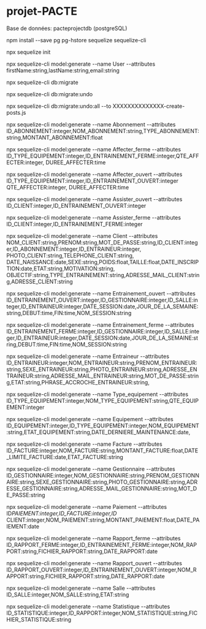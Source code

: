 # projet-PACTE

Base de données: pacteprojectdb (postgreSQL)

npm install --save pg pg-hstore sequelize sequelize-cli

npx sequelize init

npx sequelize-cli model:generate --name User --attributes firstName:string,lastName:string,email:string

npx sequelize-cli db:migrate

npx sequelize-cli db:migrate:undo

npx sequelize-cli db:migrate:undo:all --to XXXXXXXXXXXXXX-create-posts.js

npx sequelize-cli model:generate --name Abonnement --attributes ID_ABONNEMENT:integer,NOM_ABONNEMENT:string,TYPE_ABONNEMENT:string,MONTANT_ABONNEMENT:float

npx sequelize-cli model:generate --name Affecter_ferme --attributes ID_TYPE_EQUIPEMENT:integer,ID_ENTRAINEMENT_FERME:integer,QTE_AFFECTER:integer,
DUREE_AFFECTER:time

npx sequelize-cli model:generate --name Affecter_ouvert --attributes
ID_TYPE_EQUIPEMENT:integer,ID_ENTRAINEMENT_OUVERT:integer QTE_AFFECTER:integer,
DUREE_AFFECTER:time

npx sequelize-cli model:generate --name Assister_ouvert --attributes ID_CLIENT:integer,ID_ENTRAINEMENT_OUVERT:integer

npx sequelize-cli model:generate --name Assister_ferme --attributes ID_CLIENT:integer,ID_ENTRAINEMENT_FERME:integer

npx sequelize-cli model:generate --name Client --attributes NOM_CLIENT:string,PRENOM:string,MOT_DE_PASSE:string,ID_CLIENT:integer,ID_ABONNEMENT:integer,ID_ENTRAINEUR:integer,
PHOTO_CLIENT:string,TELEPHONE_CLIENT:string,
DATE_NAISSANCE:date,SEXE:string,POIDS:float,TAILLE:float,DATE_INSCRIPTION:date,ETAT:string,MOTIVATION:string,
OBJECTIF:string,TYPE_ENTRAINEMENT:string,ADRESSE_MAIL_CLIENT:string,ADRESSE_CLIENT:string

npx sequelize-cli model:generate --name Entrainement_ouvert --attributes ID_ENTRAINEMENT_OUVERT:integer,ID_GESTIONNAIRE:integer,ID_SALLE:integer,ID_ENTRAINEUR:integer,DATE_SESSION:date,JOUR_DE_LA_SEMAINE:string,DEBUT:time,FIN:time,NOM_SESSION:string

npx sequelize-cli model:generate --name Entrainement_ferme --attributes ID_ENTRAINEMENT_FERME:integer,ID_GESTIONNAIRE:integer,ID_SALLE:integer,ID_ENTRAINEUR:integer,DATE_SESSION:date,JOUR_DE_LA_SEMAINE:string,DEBUT:time,FIN:time,NOM_SESSION:string

npx sequelize-cli model:generate --name Entraineur --attributes ID_ENTRAINEUR:integer,NOM_ENTRAINEUR:string,PRENOM_ENTRAINEUR:string,SEXE_ENTRAINEUR:string,PHOTO_ENTRAINEUR:string,ADRESSE_ENTRAINEUR:string,ADRESSE_MAIL_ENTRAINEUR:string,MOT_DE_PASSE:string,ETAT:string,PHRASE_ACCROCHE_ENTRAINEUR:string,

npx sequelize-cli model:generate --name Type_equipement --attributes ID_TYPE_EQUIPEMENT:integer,NOM_TYPE_EQUIPEMENT:string,QTE_EQUIPEMENT:integer

npx sequelize-cli model:generate --name Equipement --attributes ID_EQUIPEMENT:integer,ID_TYPE_EQUIPEMENT:integer,NOM_EQUIPEMENT:string,ETAT_EQUIPEMENT:string,DATE_DERNIERE_MAINTENANCE:date,

npx sequelize-cli model:generate --name Facture --attributes ID_FACTURE:integer,NOM_FACTURE:string,MONTANT_FACTURE:float,DATE_LIMITE_FACTURE:date,ETAT_FACTURE:string

npx sequelize-cli model:generate --name Gestionnaire --attributes ID_GESTIONNAIRE:integer,NOM_GESTIONNAIRE:string,PRENOM_GESTIONNAIRE:string,SEXE_GESTIONNAIRE:string,PHOTO_GESTIONNAIRE:string,ADRESSE_GESTIONNAIRE:string,ADRESSE_MAIL_GESTIONNAIRE:string,MOT_DE_PASSE:string

npx sequelize-cli model:generate --name Paiement --attributes ID*PAIEMENT:integer,ID_FACTURE:integer,ID*
CLIENT:integer,NOM_PAIEMENT:string,MONTANT_PAIEMENT:float,DATE_PAIEMENT:date

npx sequelize-cli model:generate --name Rapport_ferme --attributes ID_RAPPORT_FERME:integer,ID_ENTRAINEMENT_FERME:integer,NOM_RAPPORT:string,FICHIER_RAPPORT:string,DATE_RAPPORT:date

npx sequelize-cli model:generate --name Rapport_ouvert --attributes ID_RAPPORT_OUVERT:integer,ID_ENTRAINEMENT_OUVERT:integer,NOM_RAPPORT:string,FICHIER_RAPPORT:string,DATE_RAPPORT:date

npx sequelize-cli model:generate --name Salle --attributes ID_SALLE:integer,NOM_SALLE:string,ETAT:string

npx sequelize-cli model:generate --name Statistique --attributes ID_STATISTIQUE:integer,ID_RAPPORT:integer,NOM_STATISTIQUE:string,FICHIER_STATISTIQUE:string
